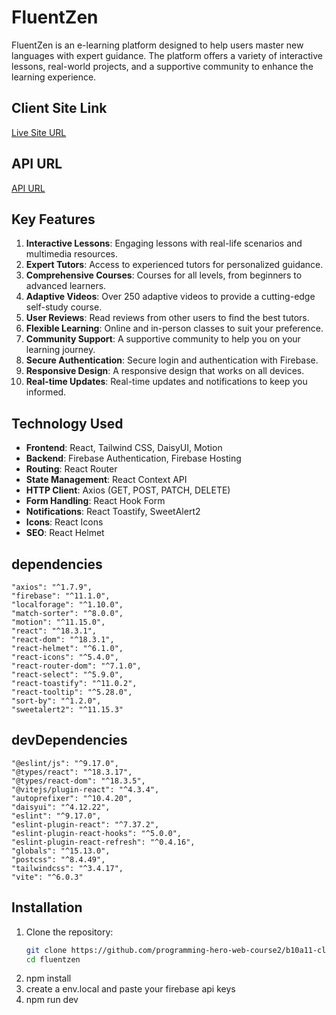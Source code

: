 # FluentZen

FluentZen is an e-learning platform designed to help users master new languages with expert guidance. The platform offers a variety of interactive lessons, real-world projects, and a supportive community to enhance the learning experience.

## Client Site Link

[Live Site URL](https://assignment-11-2478a.web.app/)

## API URL

[API URL](https://assignment-11-server-side-sandy.vercel.app/)

## Key Features

1. **Interactive Lessons**: Engaging lessons with real-life scenarios and multimedia resources.
2. **Expert Tutors**: Access to experienced tutors for personalized guidance.
3. **Comprehensive Courses**: Courses for all levels, from beginners to advanced learners.
4. **Adaptive Videos**: Over 250 adaptive videos to provide a cutting-edge self-study course.
5. **User Reviews**: Read reviews from other users to find the best tutors.
6. **Flexible Learning**: Online and in-person classes to suit your preference.
7. **Community Support**: A supportive community to help you on your learning journey.
8. **Secure Authentication**: Secure login and authentication with Firebase.
9. **Responsive Design**: A responsive design that works on all devices.
10. **Real-time Updates**: Real-time updates and notifications to keep you informed.

## Technology Used

- **Frontend**: React, Tailwind CSS, DaisyUI, Motion
- **Backend**: Firebase Authentication, Firebase Hosting
- **Routing**: React Router
- **State Management**: React Context API
- **HTTP Client**: Axios (GET, POST, PATCH, DELETE)
- **Form Handling**: React Hook Form
- **Notifications**: React Toastify, SweetAlert2
- **Icons**: React Icons
- **SEO**: React Helmet

## dependencies
    "axios": "^1.7.9",
    "firebase": "^11.1.0",
    "localforage": "^1.10.0",
    "match-sorter": "^8.0.0",
    "motion": "^11.15.0",
    "react": "^18.3.1",
    "react-dom": "^18.3.1",
    "react-helmet": "^6.1.0",
    "react-icons": "^5.4.0",
    "react-router-dom": "^7.1.0",
    "react-select": "^5.9.0",
    "react-toastify": "^11.0.2",
    "react-tooltip": "^5.28.0",
    "sort-by": "^1.2.0",
    "sweetalert2": "^11.15.3"

  ## devDependencies
  

    "@eslint/js": "^9.17.0",
    "@types/react": "^18.3.17",
    "@types/react-dom": "^18.3.5",
    "@vitejs/plugin-react": "^4.3.4",
    "autoprefixer": "^10.4.20",
    "daisyui": "^4.12.22",
    "eslint": "^9.17.0",
    "eslint-plugin-react": "^7.37.2",
    "eslint-plugin-react-hooks": "^5.0.0",
    "eslint-plugin-react-refresh": "^0.4.16",
    "globals": "^15.13.0",
    "postcss": "^8.4.49",
    "tailwindcss": "^3.4.17",
    "vite": "^6.0.3"

    
## Installation

1. Clone the repository:
   ```sh
   git clone https://github.com/programming-hero-web-course2/b10a11-client-side-RaselMridha792
   cd fluentzen
2. npm install
3.  create a env.local and paste your firebase api keys
6. npm run dev
